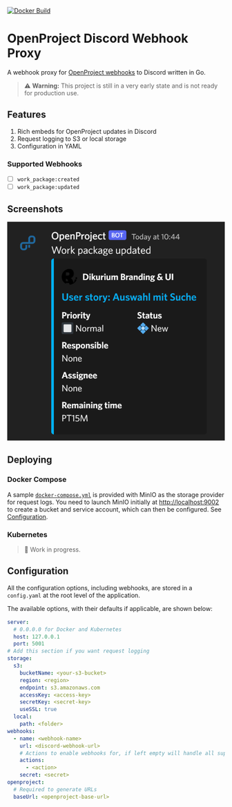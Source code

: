 [![Docker Build](https://github.com/Dan6erbond/openproject-discord-webhook-proxy/actions/workflows/docker-image.yml/badge.svg)](https://github.com/Dan6erbond/openproject-discord-webhook-proxy/actions/workflows/docker-image.yml)

# OpenProject Discord Webhook Proxy

A webhook proxy for [OpenProject webhooks](https://www.openproject.org/docs/system-admin-guide/incoming-and-outgoing/webhooks/) to Discord written in Go.

> ⚠️ **Warning:** This project is still in a very early state and is not ready for production use.

## Features

1. Rich embeds for OpenProject updates in Discord
2. Request logging to S3 or local storage
3. Configuration in YAML

### Supported Webhooks

- [ ] `work_package:created`
- [ ] `work_package:updated`

## Screenshots

![Work Package Updated Webhook with Embed](screenshots/work_package_updated.png)

## Deploying

### Docker Compose

A sample [`docker-compose.yml`](./docker-compose.yml) is provided with MinIO as the storage provider for request logs. You need to launch MinIO initially at [http://localhost:9002](http://localhost:9002) to create a bucket and service account, which can then be configured. See [Configuration](#configuration).

### Kubernetes

> 🚧 Work in progress.

## Configuration

All the configuration options, including webhooks, are stored in a `config.yaml` at the root level of the application.

The available options, with their defaults if applicable, are shown below:

```yml
server:
  # 0.0.0.0 for Docker and Kubernetes
  host: 127.0.0.1
  port: 5001
# Add this section if you want request logging
storage:
  s3:
    bucketName: <your-s3-bucket>
    region: <region>
    endpoint: s3.amazonaws.com
    accessKey: <access-key>
    secretKey: <secret-key>
    useSSL: true
  local:
    path: <folder>
webhooks:
  - name: <webhook-name>
    url: <discord-webhook-url>
    # Actions to enable webhooks for, if left empty will handle all supported actions
    actions:
      - <action>
    secret: <secret>
openproject:
  # Required to generate URLs
  baseUrl: <openproject-base-url>
```
